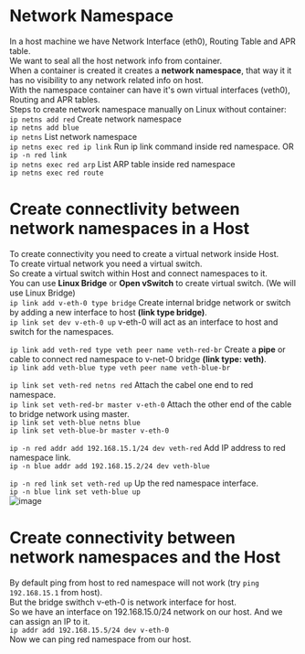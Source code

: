 # Network Namespace
In a host machine we have Network Interface (eth0), Routing Table and APR table. <br />
We want to seal all the host network info from container. <br />
When a container is created it creates a **network namespace**, that way it it has no visibility to any network related info on host. <br />
With the namespace container can have it's own virtual interfaces (veth0), Routing and APR tables. <br />
Steps to create network namespace manually on Linux without container: <br />
``` ip netns add red ``` Create network namespace <br />
``` ip netns add blue ``` <br />
``` ip netns ``` List network namespace <br />
``` ip netns exec red ip link ``` Run ip link command inside red namespace. OR <br />
``` ip -n red link ``` <br />
``` ip netns exec red arp ``` List ARP table inside red namespace <br />
``` ip netns exec red route ``` <br />

# Create connectlivity between network namespaces in a Host
To create connectivity you need to create a virtual network inside Host. <br />
To create virtual network you need a virtual switch. <br />
So create a virtual switch within Host and connect namespaces to it. <br />
You can use **Linux Bridge** or **Open vSwitch** to create virtual switch. (We will use Linux Bridge) <br />
``` ip link add v-eth-0 type bridge ```  Create internal bridge network or switch by adding a new interface to host **(link type bridge)**. <br />
``` ip link set dev v-eth-0 up ``` v-eth-0 will act as an interface to host and switch for the namespaces. <br />

``` ip link add veth-red type veth peer name veth-red-br ``` Create a **pipe** or cable to connect red namespace to v-net-0 bridge **(link type: veth)**. <br />
``` ip link add veth-blue type veth peer name veth-blue-br ``` <br />

``` ip link set veth-red netns red ``` Attach the cabel one end to red namespace. <br />
``` ip link set veth-red-br master v-eth-0 ``` Attach the other end of the cable to bridge network using master. <br />
``` ip link set veth-blue netns blue ``` <br />
``` ip link set veth-blue-br master v-eth-0 ``` <br />

``` ip -n red addr add 192.168.15.1/24 dev veth-red ``` Add IP address to red namespace link. <br />
``` ip -n blue addr add 192.168.15.2/24 dev veth-blue ``` <br />

``` ip -n red link set veth-red up ``` Up the red namespace interface. <br />
``` ip -n blue link set veth-blue up ``` <br />
![image](https://github.com/biswajitsamal59/linux/assets/61880328/e0447766-a6af-4be5-b365-479effbcc598)

# Create connectivity between network namespaces and the Host
By default ping from host to red namespace will not work (try ``` ping 192.168.15.1 ``` from host). <br />
But the bridge swithch v-eth-0 is network interface for host. <br />
So we have an interface on 192.168.15.0/24 network on our host. And we can assign an IP to it. <br />
``` ip addr add 192.168.15.5/24 dev v-eth-0 ``` <br />
Now we can ping red namespace from our host. <br />
